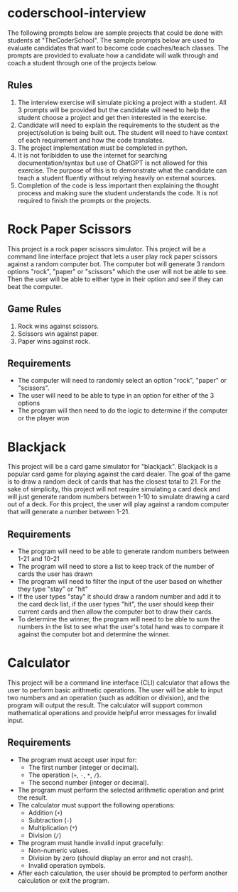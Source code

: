 # coderschool-interview

The following prompts below are sample projects that could be done with students at "TheCoderSchool". The sample prompts below are used to evaluate candidates that want to become code coaches/teach classes. The prompts are provided to evaluate how a candidate will walk through and coach a student through one of the projects below. 

## Rules

1. The interview exercise will simulate picking a project with a student. All 3 prompts will be provided but the candidate will need to help the student choose a project and get then interested in the exercise. 
2. Candidate will need to explain the requirements to the student as the project/solution is being built out. The student will need to have context of each requirement and how the code translates. 
3. The project implementation must be completed in python.
4. It is not foribidden to use the internet for searching documentation/syntax but use of ChatGPT is not allowed for this exercise. The purpose of this is to demonstrate what the candidate can teach a student fluently without relying heavily on external sources. 
5. Completion of the code is less important then explaining the thought process and making sure the student understands the code. It is not required to finish the prompts or the projects. 


# Rock Paper Scissors

This project is a rock paper scissors simulator. This project will be a command line interface project that lets a user play rock paper scissors against a random computer bot. The computer bot will generate 3 random options "rock", "paper" or "scissors" which the user will not be able to see. Then the user will be able to either type in their option and see if they can beat the computer. 

## Game Rules

1. Rock wins against scissors.
2. Scissors win against paper.
3. Paper wins against rock.

## Requirements
 
* The computer will need to randomly select an option "rock", "paper" or "scissors". 
* The user will need to be able to type in an option for either of the 3 options
* The program will then need to do the logic to determine if the computer or the player won

# Blackjack

This project will be a card game simulator for "blackjack". Blackjack is a popular card game for playing against the card dealer. The goal of the game is to draw a random deck of cards that has the closest total to 21. For the sake of simplicity, this project will not require simulating a card deck and will just generate random numbers between 1-10 to simulate drawing a card out of a deck. For this project, the user will play against a random computer that will generate a number between 1-21.

## Requirements
 
* The program will need to be able to generate random numbers between 1-21 and 10-21
* The program will need to store a list to keep track of the number of cards the user has drawn
* The program will need to filter the input of the user based on whether they type "stay" or "hit"
* If the user types "stay" it should draw a random number and add it to the card deck list, if the user types "hit", the user should keep their current cards and then allow the computer bot to draw their cards.
* To determine the winner, the program will need to be able to sum the numbers in the list to see what the user's total hand was to compare it against the computer bot and determine the winner. 


# Calculator

This project will be a command line interface (CLI) calculator that allows the user to perform basic arithmetic operations. The user will be able to input two numbers and an operation (such as addition or division), and the program will output the result. The calculator will support common mathematical operations and provide helpful error messages for invalid input.

## Requirements

- The program must accept user input for:
    - The first number (integer or decimal).
    - The operation (`+`, `-`, `*`, `/`).
    - The second number (integer or decimal).
- The program must perform the selected arithmetic operation and print the result.
- The calculator must support the following operations:
    - Addition (`+`)
    - Subtraction (`-`)
    - Multiplication (`*`)
    - Division (`/`)
- The program must handle invalid input gracefully:
    - Non-numeric values.
    - Division by zero (should display an error and not crash).
    - Invalid operation symbols.
- After each calculation, the user should be prompted to perform another calculation or exit the program.
